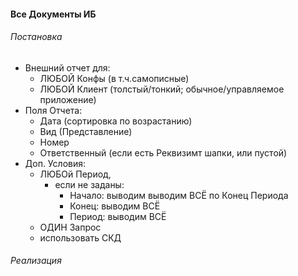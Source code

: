 
#### Все  Документы ИБ

###### Постановка

- Внешний отчет для: 
    - ЛЮБОЙ Конфы (в т.ч.самописные)
    - ЛЮБОЙ Клиент (толстый/тонкий; обычное/управляемое приложение)
- Поля Отчета:
    - Дата (сортировка по возрастанию)
    - Вид (Представление)
    - Номер
    - Ответственный (если есть Реквизимт шапки, или пустой)
- Доп. Условия:
    - ЛЮБОй Период, 
        - если не заданы:
            - Начало: выводим выводим ВСЁ по Конец Периода 
            - Конец: выводим ВСЁ
            - Период: выводим ВСЁ
    - ОДИН Запрос
    - использовать СКД  

######  Реализация